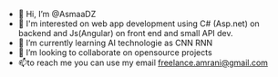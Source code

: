 - 👋 Hi, I’m @AsmaaDZ
- 👀 I'm interested on web app development using C# (Asp.net) on backend and Js(Angular) on front end and small API dev.
- 🌱 I’m currently learning AI technologie as CNN RNN 
- 💞️ I’m looking to collaborate on opensource projects
- 📫to reach me you can use my email freelance.amrani@gmail.com 

<!---
AsmaaDZ/AsmaaDZ is a ✨ special ✨ repository because its `README.md` (this file) appears on your GitHub profile.
You can click the Preview link to take a look at your changes.
--->
